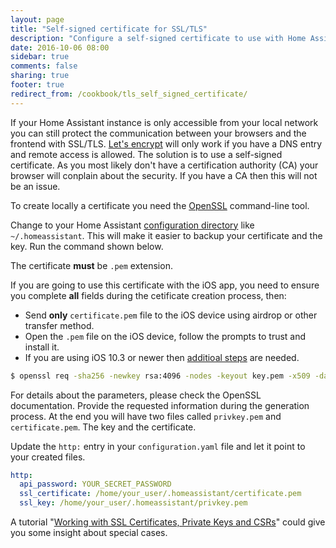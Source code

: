 ```yaml
---
layout: page
title: "Self-signed certificate for SSL/TLS"
description: "Configure a self-signed certificate to use with Home Assistant"
date: 2016-10-06 08:00
sidebar: true
comments: false
sharing: true
footer: true
redirect_from: /cookbook/tls_self_signed_certificate/
---
```


If your Home Assistant instance is only accessible from your local network you can still protect the communication between your browsers and the frontend with SSL/TLS. [Let's encrypt]({{site_root}}/blog/2015/12/13/setup-encryption-using-lets-encrypt/) will only work if you have a DNS entry and remote access is allowed. The solution is to use a self-signed certificate. As you most likely don't have a certification authority (CA) your browser will conplain about the security. If you have a CA then this will not be an issue.

To create locally a certificate you need the [OpenSSL](https://www.openssl.org/) command-line tool.

Change to your Home Assistant [configuration directory](/getting-started/configuration/) like `~/.homeassistant`. This will make it easier to backup your certificate and the key. Run the command shown below. 

The certificate **must** be `.pem` extension.

If you are going to use this certificate with the iOS app, you need to ensure you complete **all** fields during the cetificate creation process, then:

* Send **only** `certificate.pem` file to the iOS device using airdrop or other transfer method.
* Open the `.pem` file on the iOS device, follow the prompts to trust and install it.
* If you are using iOS 10.3 or newer then [additioal steps](https://support.apple.com/en-us/HT204477) are needed.

```bash
$ openssl req -sha256 -newkey rsa:4096 -nodes -keyout key.pem -x509 -days 730 -out certificate.pem
```

For details about the parameters, please check the OpenSSL documentation. Provide the requested information during the generation process. At the end you will have two files called `privkey.pem` and `certificate.pem`. The key and the certificate.

Update the `http:` entry in your `configuration.yaml` file and let it point to your created files. 

```yaml
http:
  api_password: YOUR_SECRET_PASSWORD
  ssl_certificate: /home/your_user/.homeassistant/certificate.pem
  ssl_key: /home/your_user/.homeassistant/privkey.pem
```

A tutorial "[Working with SSL Certificates, Private Keys and CSRs](https://www.digitalocean.com/community/tutorials/openssl-essentials-working-with-ssl-certificates-private-keys-and-csrs)" could give you some insight about special cases.
